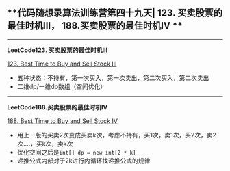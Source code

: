 ## **代码随想录算法训练营第四十九天| 123. 买卖股票的最佳时机III， 188.买卖股票的最佳时机IV **
<hr/>

**LeetCode123. 买卖股票的最佳时机III**

[123. Best Time to Buy and Sell Stock III](https://leetcode.cn/problems/best-time-to-buy-and-sell-stock-iii/description/)

- 五种状态：不持有，第一次买入，第一次卖出，第二次买入，第二次卖出
- 二维dp/一维dp数组（空间优化）

<hr/>

**LeetCode188.买卖股票的最佳时机IV**

[188. Best Time to Buy and Sell Stock IV](https://leetcode.cn/problems/best-time-to-buy-and-sell-stock-iv/description/)

- 用上一版的买卖2次变成买卖k次，考虑不持有，买1次，卖1次，买2次，卖2次....，买k次，卖k次
- 优化空间之后是`int[] dp = new int[2 * k]`
- 递推公式内部对于2k进行内循环找递推公式的规律